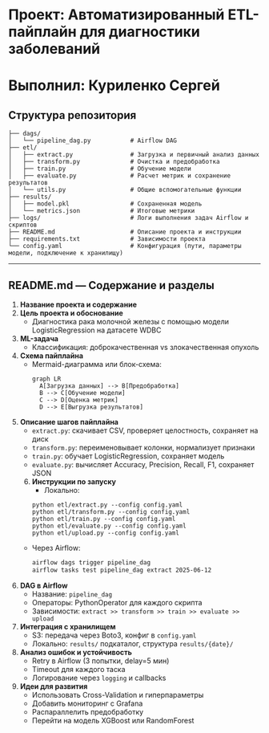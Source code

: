 # Проект: Автоматизированный ETL-пайплайн для диагностики заболеваний

# Выполнил: Куриленко Сергей

## Структура репозитория

```
├── dags/
│   └── pipeline_dag.py           # Airflow DAG
├── etl/
│   ├── extract.py                # Загрузка и первичный анализ данных
│   ├── transform.py              # Очистка и предобработка
│   ├── train.py                  # Обучение модели
│   ├── evaluate.py               # Расчет метрик и сохранение результатов
│   └── utils.py                  # Общие вспомогательные функции
├── results/
│   ├── model.pkl                 # Сохраненная модель
│   └── metrics.json              # Итоговые метрики
├── logs/                         # Логи выполнения задач Airflow и скриптов
├── README.md                     # Описание проекта и инструкции
├── requirements.txt              # Зависимости проекта
└── config.yaml                   # Конфигурация (пути, параметры модели, подключение к хранилищу)
```

---

## README.md — Содержание и разделы

1. **Название проекта и содержание**
2. **Цель проекта и обоснование**
   - Диагностика рака молочной железы с помощью модели \
     LogisticRegression на датасете WDBC
3. **ML-задача**
   - Классификация: доброкачественная vs злокачественная опухоль
4. **Схема пайплайна**
   - Mermaid-диаграмма или блок-схема:
     ```mermaid
     graph LR
       A[Загрузка данных] --> B[Предобработка]
       B --> C[Обучение модели]
       C --> D[Оценка метрик]
       D --> E[Выгрузка результатов]
     ```
5. **Описание шагов пайплайна**
   - `extract.py`: скачивает CSV, проверяет целостность, сохраняет на диск
   - `transform.py`: переименовывает колонки, нормализует признаки
   - `train.py`: обучает LogisticRegression, сохраняет модель
   - `evaluate.py`: вычисляет Accuracy, Precision, Recall, F1, сохраняет JSON
   6. **Инструкции по запуску**
      - Локально: 
       ```
       python etl/extract.py --config config.yaml
       python etl/transform.py --config config.yaml
       python etl/train.py --config config.yaml
       python etl/evaluate.py --config config.yaml
       python etl/upload.py --config config.yaml
       ```
   - Через Airflow:
     ```bash
     airflow dags trigger pipeline_dag
     airflow tasks test pipeline_dag extract 2025-06-12
     ```
7. **DAG в Airflow**
   - Название: `pipeline_dag`
   - Операторы: PythonOperator для каждого скрипта
   - Зависимости: `extract >> transform >> train >> evaluate >> upload`
8. **Интеграция с хранилищем**
   - S3: передача через Boto3, конфиг в `config.yaml`
   - Локально: `results/` подкаталог, структура `results/{date}/`
9. **Анализ ошибок и устойчивость**
   - Retry в Airflow (3 попытки, delay=5 мин)
   - Timeout для каждого таска
   - Логирование через `logging` и callbacks
10. **Идеи для развития**
    - Использовать Cross-Validation и гиперпараметры
    - Добавить мониторинг с Grafana
    - Распараллелить предобработку
    - Перейти на модель XGBoost или RandomForest



